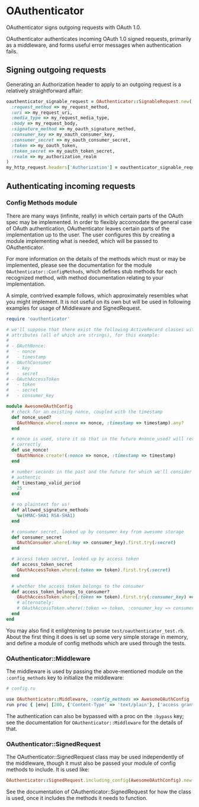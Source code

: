 # OAuthenticator

OAuthenticator signs outgoing requests with OAuth 1.0. 

OAuthenticator authenticates incoming OAuth 1.0 signed requests, primarily as a middleware, and forms useful 
error messages when authentication fails. 

## Signing outgoing requests

Generating an Authorization header to apply to an outgoing request is a relatively straightforward affair:

```ruby
oauthenticator_signable_request = OAuthenticator::SignableRequest.new(
  :request_method => my_request_method,
  :uri => my_request_uri,
  :media_type => my_request_media_type,
  :body => my_request_body,
  :signature_method => my_oauth_signature_method,
  :consumer_key => my_oauth_consumer_key,
  :consumer_secret => my_oauth_consumer_secret,
  :token => my_oauth_token,
  :token_secret => my_oauth_token_secret,
  :realm => my_authorization_realm
)
my_http_request.headers['Authorization'] = oauthenticator_signable_request.authorization
```

## Authenticating incoming requests

### Config Methods module

There are many ways (infinite, really) in which certain parts of the OAuth spec may be implemented. In order 
to flexibly accomodate the general case of OAuth authentication, OAuthenticator leaves certain parts of the 
implementation up to the user. The user configures this by creating a module implementing what is needed, 
which will be passed to OAuthenticator.

For more information on the details of the methods which must or may be implemented, please see the 
documentation for the module `OAuthenticator::ConfigMethods`, which defines stub methods for 
each recognized method, with method documentation relating to your implementation.

A simple, contrived example follows, which approximately resembles what you might implement. It is not useful 
on its own but will be used in following examples for usage of Middleware and SignedRequest. 

```ruby
require 'oauthenticator'

# we'll suppose that there exist the following ActiveRecord classes with the named 
# attributes (all of which are strings), for this example:
#
# - OAuthNonce:
#   - nonce
#   - timestamp
# - OAuthConsumer
#   - key
#   - secret
# - OAuthAccessToken
#   - token
#   - secret
#   - consumer_key

module AwesomeOAuthConfig
  # check for an existing nonce, coupled with the timestamp 
  def nonce_used?
    OAuthNonce.where(:nonce => nonce, :timestamp => timestamp).any?
  end

  # nonce is used, store it so that in the future #nonce_used? will return true 
  # correctly 
  def use_nonce!
    OAuthNonce.create!(:nonce => nonce, :timestamp => timestamp)
  end

  # number seconds in the past and the future for which we'll consider a request 
  # authentic 
  def timestamp_valid_period
    25
  end

  # no plaintext for us! 
  def allowed_signature_methods
    %w(HMAC-SHA1 RSA-SHA1)
  end

  # consumer secret, looked up by consumer key from awesome storage 
  def consumer_secret
    OAuthConsumer.where(:key => consumer_key).first.try(:secret)
  end

  # access token secret, looked up by access token 
  def access_token_secret
    OAuthAccessToken.where(:token => token).first.try(:secret)
  end

  # whether the access token belongs to the consumer 
  def access_token_belongs_to_consumer?
    OAuthAccessToken.where(:token => token).first.try(:consumer_key) == consumer_key
    # alternately:
    # OAuthAccessToken.where(:token => token, :consumer_key => consumer_key).any?
  end
end
```

You may also find it enlightening to peruse `test/oauthenticator_test.rb`. About the first thing it does is 
set up some very simple storage in memory, and define a module of config methods which are used through the 
tests. 

### OAuthenticator::Middleware

The middleware is used by passing the above-mentioned module on the `:config_methods` key to  initialize the 
middleware:

```ruby
# config.ru

use OAuthenticator::Middleware, :config_methods => AwesomeOAuthConfig
run proc { |env| [200, {'Content-Type' => 'text/plain'}, ['access granted!']] }
```

The authentication can also be bypassed with a proc on the `:bypass` key; see the documentation for 
`OAuthenticator::Middleware` for the details of that. 

### OAuthenticator::SignedRequest

The OAuthenticator::SignedRequest class may be used independently of the middleware, though it must also be 
passed your module of config methods to include. It is used like:

```ruby
OAuthenticator::SignedRequest.including_config(AwesomeOAuthConfig).new(request_attrs)
```

See the documentation of OAuthenticator::SignedRequest for how the class is used, once it includes the methods 
it needs to function. 
